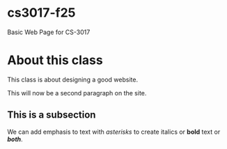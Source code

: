 # cs3017-f25
Basic Web Page for CS-3017

# About this class
This class is about designing a good website.

This will now be a second paragraph on the site.

## This is a subsection
We can add emphasis to text with *asterisks* to create italics or **bold** text or ***both***.
